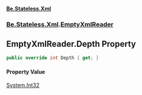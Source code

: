 #### [Be.Stateless.Xml](README.md 'README')
### [Be.Stateless.Xml](Be.Stateless.Xml.md 'Be.Stateless.Xml').[EmptyXmlReader](EmptyXmlReader.md 'Be.Stateless.Xml.EmptyXmlReader')

## EmptyXmlReader.Depth Property

```csharp
public override int Depth { get; }
```

#### Property Value
[System.Int32](https://docs.microsoft.com/en-us/dotnet/api/System.Int32 'System.Int32')